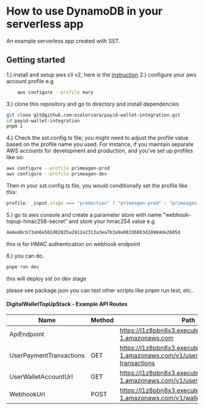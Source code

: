 # How to use DynamoDB in your serverless app

An example serverless app created with SST.

## Getting started

1.) install and setup aws cli v2, here is the [instruction](https://docs.aws.amazon.com/cli/latest/userguide/getting-started-install.html)
2.) configure your aws account profile e.g

```bash
    aws configure --profile mary
```

3.) clone this repository and go to directory and install dependencies

```bash
git clone git@github.com:ezalorsara/payid-wallet-integration.git
cd payid-wallet-integration
pnpm i
```

4.) Check the sst.config.ts file; you might need to adjust the profile value based on the profile name you used. For instance, if you maintain separate AWS accounts for development and production, and you've set up profiles like so:

```bash
aws configure --profile primeagen-prod
aws configure --profile primeagen-dev
```

Then in your sst.config.ts file, you would conditionally set the profile like this:

```typescript
profile: _input.stage === "production" ? "primeagen-prod" : "primeagen-dev",
```

5.) go to aws console and create a parameter store with name "webhook-topup-hmac256-secret"
and store your hmac254 value e.g

```bash
4e8ed8cb73ab6a502d02825a2912e2313a3ea7b3a9e88336083d28984de2605d
```

this is for HMAC authentication on webhook endpoint

6.) you can do.

```bash
pnpm run dev
```

this will deploy sst on dev stage

please see package.json you can test other scripts like pnpm run test, etc..

#### DigitalWalletTopUpStack - Example API Routes

| Name                    | Method | Path                                                                                          |
| ----------------------- | ------ | --------------------------------------------------------------------------------------------- |
| ApiEndpoint             |        | https://l1z8pbn8x3.execute-api.us-east-1.amazonaws.com                                        |
| UserPaymentTransactions | GET    | https://l1z8pbn8x3.execute-api.us-east-1.amazonaws.com/v1/users/{userId}/payment-transactions |
| UserWalletAccountUrl    | GET    | https://l1z8pbn8x3.execute-api.us-east-1.amazonaws.com/v1/users/{userId}/wallet               |
| WebhookUrl              | POST   | https://l1z8pbn8x3.execute-api.us-east-1.amazonaws.com/v1/wallet/top-up/notify                |
